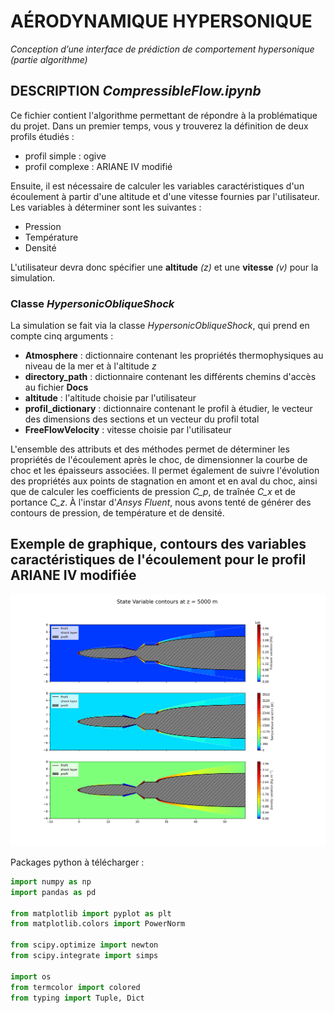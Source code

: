 # AÉRODYNAMIQUE HYPERSONIQUE
_Conception d’une interface de prédiction de comportement hypersonique (partie algorithme)_

## DESCRIPTION _CompressibleFlow.ipynb_

Ce fichier contient l'algorithme permettant de répondre à la problématique du projet. Dans un premier temps, vous y trouverez la définition de deux profils étudiés :
- profil simple : ogive
- profil complexe : ARIANE IV modifié

Ensuite, il est nécessaire de calculer les variables caractéristiques d'un écoulement à partir d'une altitude et d'une vitesse fournies par l'utilisateur. Les variables à déterminer sont les suivantes :
- Pression
- Température
- Densité
  
L'utilisateur devra donc spécifier une **altitude** _(z)_ et une **vitesse** _(v)_ pour la simulation.

### Classe _HypersonicObliqueShock_
La simulation se fait via la classe _HypersonicObliqueShock_, qui prend en compte cinq arguments :
- **Atmosphere** : dictionnaire contenant les propriétés thermophysiques au niveau de la mer et à l'altitude _z_
- **directory_path** : dictionnaire contenant les différents chemins d'accès au fichier **Docs**
- **altitude** : l'altitude choisie par l'utilisateur
- **profil_dictionary** : dictionnaire contenant le profil à étudier, le vecteur des dimensions des sections et un vecteur du profil total
- **FreeFlowVelocity** : vitesse choisie par l'utilisateur

L'ensemble des attributs et des méthodes permet de déterminer les propriétés de l'écoulement après le choc, de dimensionner la courbe de choc et les épaisseurs associées. Il permet également de suivre l'évolution des propriétés aux points de stagnation en amont et en aval du choc, ainsi que de calculer les coefficients de pression _C_p_, de traînée _C_x_ et de portance _C_z_. À l'instar d'_Ansys Fluent_, nous avons tenté de générer des contours de pression, de température et de densité.

Exemple de graphique, contours des variables caractéristiques de l'écoulement pour le profil ARIANE IV modifiée
---------------------------------------------------------------------------------------------------------------

![Texte alternatif](Docs/Output/Profil_R=1.5_Length=12.0_z=5000/ContourGraphics.png)

Packages python à télécharger :
```python
import numpy as np
import pandas as pd

from matplotlib import pyplot as plt
from matplotlib.colors import PowerNorm

from scipy.optimize import newton
from scipy.integrate import simps

import os
from termcolor import colored
from typing import Tuple, Dict
```

